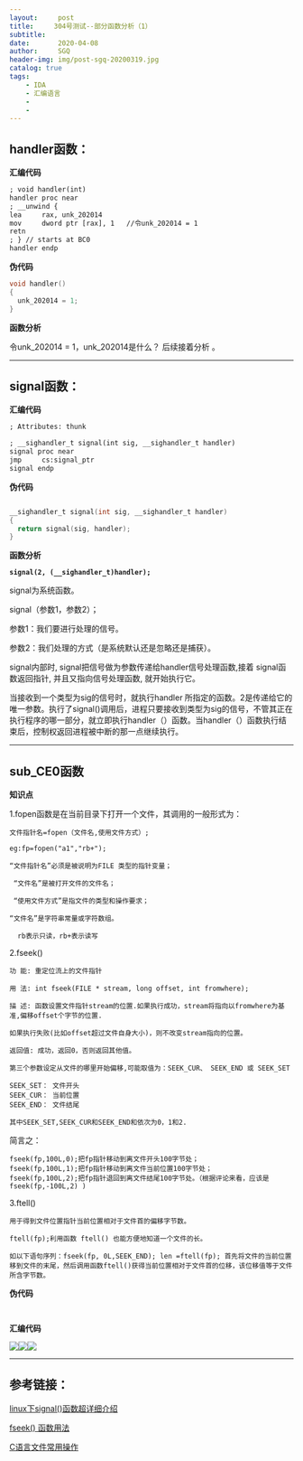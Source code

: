 ```yaml
---
layout:     post
title:     304号测试--部分函数分析（1）
subtitle:   
date:       2020-04-08
author:     SGQ
header-img: img/post-sgq-20200319.jpg
catalog: true
tags:
    - IDA
    - 汇编语言
    - 
    - 
---
```




## handler函数：


**汇编代码**

```xml
; void handler(int)
handler proc near
; __unwind {
lea     rax, unk_202014
mov     dword ptr [rax], 1   //令unk_202014 = 1
retn
; } // starts at BC0
handler endp


```

**伪代码**
```c++
void handler()
{
  unk_202014 = 1;
}
```

**函数分析**

令unk_202014 = 1，unk_202014是什么？ 后续接着分析 。

***

## signal函数：

**汇编代码**

```xml
; Attributes: thunk

; __sighandler_t signal(int sig, __sighandler_t handler)
signal proc near
jmp     cs:signal_ptr
signal endp

```

**伪代码**

```c

__sighandler_t signal(int sig, __sighandler_t handler)
{
  return signal(sig, handler);
}

```

**函数分析**

**`signal(2, (__sighandler_t)handler);`**

signal为系统函数。

signal（参数1，参数2）；

参数1：我们要进行处理的信号。

参数2：我们处理的方式（是系统默认还是忽略还是捕获）。

signal内部时, signal把信号做为参数传递给handler信号处理函数,接着 signal函数返回指针, 并且又指向信号处理函数, 就开始执行它。

当接收到一个类型为sig的信号时，就执行handler 所指定的函数。2是传递给它的唯一参数。执行了signal()调用后，进程只要接收到类型为sig的信号，不管其正在执行程序的哪一部分，就立即执行handler（）函数。当handler（）函数执行结束后，控制权返回进程被中断的那一点继续执行。

***

## sub_CE0函数

**知识点**

1.fopen函数是在当前目录下打开一个文件，其调用的一般形式为：

    文件指针名=fopen（文件名,使用文件方式）;

    eg:fp=fopen("a1","rb+");

    “文件指针名”必须是被说明为FILE 类型的指针变量；

     “文件名”是被打开文件的文件名；

     “使用文件方式”是指文件的类型和操作要求；

    “文件名”是字符串常量或字符数组。
	
	  rb表示只读，rb+表示读写


2.fseek()
  
    功 能: 重定位流上的文件指针
	
    用 法: int fseek(FILE * stream, long offset, int fromwhere);
	
    描 述: 函数设置文件指针stream的位置.如果执行成功，stream将指向以fromwhere为基准,偏移offset个字节的位置.
	
	如果执行失败(比如offset超过文件自身大小)，则不改变stream指向的位置。
	
    返回值: 成功，返回0，否则返回其他值。
	
	第三个参数设定从文件的哪里开始偏移,可能取值为：SEEK_CUR、 SEEK_END 或 SEEK_SET
	
    SEEK_SET： 文件开头
    SEEK_CUR： 当前位置
    SEEK_END： 文件结尾
	
    其中SEEK_SET,SEEK_CUR和SEEK_END和依次为0，1和2.
	
  简言之：
  
    fseek(fp,100L,0);把fp指针移动到离文件开头100字节处；
    fseek(fp,100L,1);把fp指针移动到离文件当前位置100字节处；
    fseek(fp,100L,2);把fp指针退回到离文件结尾100字节处。（根据评论来看，应该是 fseek(fp,-100L,2) )

3.ftell()
	
	用于得到文件位置指针当前位置相对于文件首的偏移字节数。
	
	ftell(fp);利用函数 ftell() 也能方便地知道一个文件的长。
	
	如以下语句序列：fseek(fp, 0L,SEEK_END); len =ftell(fp); 首先将文件的当前位置移到文件的末尾，然后调用函数ftell()获得当前位置相对于文件首的位移，该位移值等于文件所含字节数。

**伪代码**

```


```

**汇编代码**

![](https://s1.ax1x.com/2020/04/08/GhaDgO.png)![](https://s1.ax1x.com/2020/04/08/GhahPP.png)![](https://s1.ax1x.com/2020/04/08/GhdEPx.png)


























***

## 参考链接：

[linux下signal()函数超详细介绍](https://blog.csdn.net/weibo1230123/article/details/81505152)

[fseek() 函数用法](https://blog.csdn.net/liupei815/article/details/80349091)

[C语言文件常用操作](https://blog.csdn.net/wenbo201/article/details/76943881?utm_source=blogxgwz5)